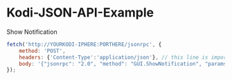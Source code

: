 # Kodi-JSON-API-Example


Show Notification

```javascript
fetch('http://YOURKODI-IPHERE:PORTHERE/jsonrpc', {
    method: 'POST',
    headers: {'Content-Type':'application/json'}, // this line is important, if this content-type is not set it wont work
    body: '{"jsonrpc": "2.0", "method": "GUI.ShowNotification", "params": {"title": "HERE ADD THE TITLE", "message": "ADD THE MESSAGE HERE" }, "id": 1}'
});
```
